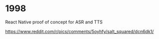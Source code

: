# 1998
React Native proof of concept for ASR and TTS

https://www.reddit.com/r/pics/comments/5oyhfy/salt_squared/dcn6dk1/
